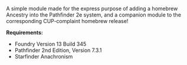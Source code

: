 A simple module made for the express purpose of adding a homebrew Ancestry into the Pathfinder 2e system, and a companion module to the corresponding CUP-complaint homebrew release!


**Requirements:**
* Foundry Version 13 Build 345
* Pathfinder 2nd Edition, Version 7.3.1
* Starfinder Anachronism

